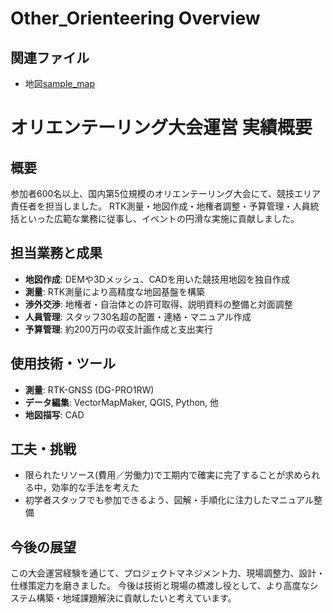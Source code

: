 # Other_Orienteering Overview

## 関連ファイル

- 地図[sample_map](#sample_map)


# オリエンテーリング大会運営 実績概要

## 概要
参加者600名以上、国内第5位規模のオリエンテーリング大会にて、競技エリア責任者を担当しました。
RTK測量・地図作成・地権者調整・予算管理・人員統括といった広範な業務に従事し、イベントの円滑な実施に貢献しました。

## 担当業務と成果
- **地図作成**: DEMや3Dメッシュ、CADを用いた競技用地図を独自作成
- **測量**: RTK測量により高精度な地図基盤を構築
- **渉外交渉**: 地権者・自治体との許可取得、説明資料の整備と対面調整
- **人員管理**: スタッフ30名超の配置・連絡・マニュアル作成
- **予算管理**: 約200万円の収支計画作成と支出実行

## 使用技術・ツール
- **測量**: RTK-GNSS (DG-PRO1RW)
- **データ編集**: VectorMapMaker, QGIS, Python, 他
- **地図描写**: CAD
  

## 工夫・挑戦
- 限られたリソース(費用／労働力)で工期内で確実に完了することが求められる中，効率的な手法を考えた
- 初学者スタッフでも参加できるよう、図解・手順化に注力したマニュアル整備


## 今後の展望

この大会運営経験を通じて、プロジェクトマネジメント力、現場調整力、設計・仕様策定力を磨きました。
今後は技術と現場の橋渡し役として、より高度なシステム構築・地域課題解決に貢献したいと考えています。


